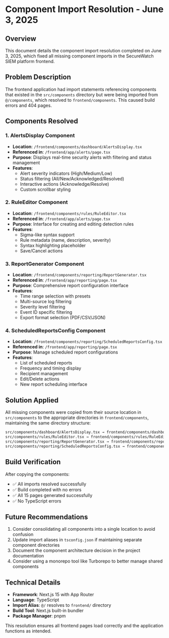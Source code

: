 # Component Import Resolution - June 3, 2025

## Overview
This document details the component import resolution completed on June 3, 2025, which fixed all missing component imports in the SecureWatch SIEM platform frontend.

## Problem Description
The frontend application had import statements referencing components that existed in the `src/components` directory but were being imported from `@/components`, which resolved to `frontend/components`. This caused build errors and 404 pages.

## Components Resolved

### 1. AlertsDisplay Component
- **Location**: `/frontend/components/dashboard/AlertsDisplay.tsx`
- **Referenced in**: `/frontend/app/alerts/page.tsx`
- **Purpose**: Displays real-time security alerts with filtering and status management
- **Features**:
  - Alert severity indicators (High/Medium/Low)
  - Status filtering (All/New/Acknowledged/Resolved)
  - Interactive actions (Acknowledge/Resolve)
  - Custom scrollbar styling

### 2. RuleEditor Component
- **Location**: `/frontend/components/rules/RuleEditor.tsx`
- **Referenced in**: `/frontend/app/alerts/page.tsx`
- **Purpose**: Interface for creating and editing detection rules
- **Features**:
  - Sigma-like syntax support
  - Rule metadata (name, description, severity)
  - Syntax highlighting placeholder
  - Save/Cancel actions

### 3. ReportGenerator Component
- **Location**: `/frontend/components/reporting/ReportGenerator.tsx`
- **Referenced in**: `/frontend/app/reporting/page.tsx`
- **Purpose**: Comprehensive report configuration interface
- **Features**:
  - Time range selection with presets
  - Multi-source log filtering
  - Severity level filtering
  - Event ID specific filtering
  - Export format selection (PDF/CSV/JSON)

### 4. ScheduledReportsConfig Component
- **Location**: `/frontend/components/reporting/ScheduledReportsConfig.tsx`
- **Referenced in**: `/frontend/app/reporting/page.tsx`
- **Purpose**: Manage scheduled report configurations
- **Features**:
  - List of scheduled reports
  - Frequency and timing display
  - Recipient management
  - Edit/Delete actions
  - New report scheduling interface

## Solution Applied
All missing components were copied from their source location in `src/components` to the appropriate directories in `frontend/components`, maintaining the same directory structure:

```bash
src/components/dashboard/AlertsDisplay.tsx → frontend/components/dashboard/AlertsDisplay.tsx
src/components/rules/RuleEditor.tsx → frontend/components/rules/RuleEditor.tsx
src/components/reporting/ReportGenerator.tsx → frontend/components/reporting/ReportGenerator.tsx
src/components/reporting/ScheduledReportsConfig.tsx → frontend/components/reporting/ScheduledReportsConfig.tsx
```

## Build Verification
After copying the components:
- ✅ All imports resolved successfully
- ✅ Build completed with no errors
- ✅ All 15 pages generated successfully
- ✅ No TypeScript errors

## Future Recommendations
1. Consider consolidating all components into a single location to avoid confusion
2. Update import aliases in `tsconfig.json` if maintaining separate component directories
3. Document the component architecture decision in the project documentation
4. Consider using a monorepo tool like Turborepo to better manage shared components

## Technical Details
- **Framework**: Next.js 15 with App Router
- **Language**: TypeScript
- **Import Alias**: `@/` resolves to `frontend/` directory
- **Build Tool**: Next.js built-in bundler
- **Package Manager**: pnpm

This resolution ensures all frontend pages load correctly and the application functions as intended.